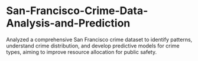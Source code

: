 # San-Francisco-Crime-Data-Analysis-and-Prediction
Analyzed a comprehensive San Francisco crime dataset to identify patterns, understand crime distribution, and develop predictive models for crime types, aiming to improve resource allocation for public safety.
